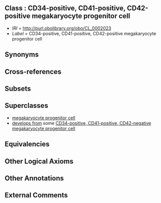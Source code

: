 
## Class : CD34-positive, CD41-positive, CD42-positive megakaryocyte progenitor cell

 * *IRI* = http://purl.obolibrary.org/obo/CL_0002023
 * *Label* = CD34-positive, CD41-positive, CD42-positive megakaryocyte progenitor cell

## Synonyms


## Cross-references


## Subsets


## Superclasses

 * [megakaryocyte progenitor cell](../../CL/53/CL_0000553.md)
 * [develops from](../../RO/02/RO_0002202.md) some [CD34-positive, CD41-positive, CD42-negative megakaryocyte progenitor cell](../../CL/25/CL_0002025.md)

## Equivalencies


## Other Logical Axioms


## Other Annotations


## External Comments

